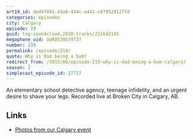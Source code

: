 ```yaml
---
art19_id: ded4f841-43a8-434c-a441-c979529127fd
categories: episodes
city: Calgary
episode: 19
guid: tag:soundcloud,2010:tracks/221642145
megaphone_uid: GUR8539579737
number: 219
permalink: /episode/219/
quote: Why is Dad being a bum?
redirect_from: /2015/08/episode-219-why-is-dad-being-a-bum-calgary/
season: 2
simplecast_episode_id: 27727
---
```


An elementary school detective agency, teenage infidelity, and an urgent desire to shave your legs. Recorded live at Broken City in Calgary, AB.

## Links
- [Photos from our Calgary event](https://goo.gl/8wYlh0)